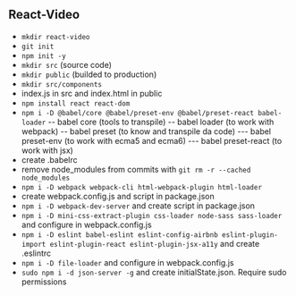 ## React-Video

- `mkdir react-video`
- `git init`
- `npm init -y`
- `mkdir src` (source code)
- `mkdir public` (builded to production)
- `mkdir src/components`
- index.js in src and index.html in public
- `npm install react react-dom`
- `npm i -D @babel/core @babel/preset-env @babel/preset-react babel-loader`
  -- babel core (tools to transpile)
  -- babel loader (to work with webpack)
  -- babel preset (to know and transpile da code)
  --- babel preset-env (to work with ecma5 and ecma6)
  --- babel preset-react (to work with jsx)
- create .babelrc
- remove node_modules from commits with `git rm -r --cached node_modules`
- `npm i -D webpack webpack-cli html-webpack-plugin html-loader`
- create webpack.config.js and script in package.json
- `npm i -D webpack-dev-server` and create script in package.json
- `npm i -D mini-css-extract-plugin css-loader node-sass sass-loader` and configure in webpack.config.js
- `npm i -D eslint babel-eslint eslint-config-airbnb eslint-plugin-import eslint-plugin-react eslint-plugin-jsx-a11y` and create .eslintrc
- `npm i -D file-loader` and configure in webpack.config.js
- `sudo npm i -d json-server -g` and create initialState.json. Require sudo permissions
